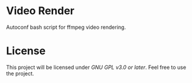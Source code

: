 # Video Render

Autoconf bash script for ffmpeg video rendering.

# License

This project will be licensed under _GNU GPL v3.0 or later_. Feel free to use
the project.
